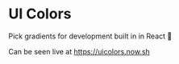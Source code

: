 # UI Colors

Pick gradients for development built in in React 🌈

Can be seen live at https://uicolors.now.sh
